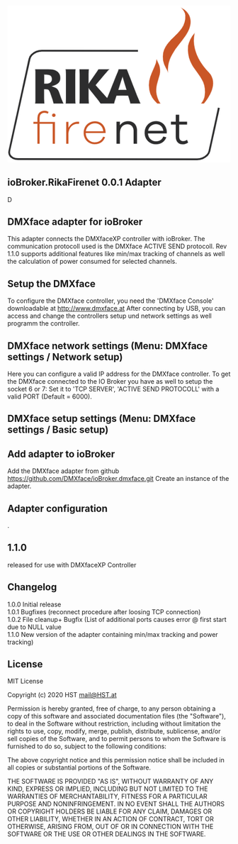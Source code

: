 ![Logo](admin/logo.png)

## ioBroker.RikaFirenet 0.0.1 Adapter
D
 
## DMXface adapter for ioBroker
This adapter connects the DMXfaceXP controller with ioBroker.
The communication protocoll used is the DMXface ACTIVE SEND protocoll.
Rev 1.1.0 supports additional features like min/max tracking of channels as well 
the calculation of power consumed for selected channels.

## Setup the DMXface
To configure the DMXface controller, you need the 'DMXface Console' downloadable at http://www.dmxface.at
After connecting by USB, you can access and change the controllers setup und network settings as well programm the controller.

## DMXface network settings (Menu: DMXface settings / Network setup)<br>
Here you can configure a valid IP address for the DMXface controller.
To get the DMXface connected to the IO Broker you have as well to setup the socket 6 or 7:
Set it to 'TCP SERVER', 'ACTIVE SEND PROTOCOLL' with a valid PORT (Default = 6000).

## DMXface setup settings (Menu: DMXface settings / Basic setup)<br>


## Add adapter to ioBroker
Add the DMXface adapter from github  https://github.com/DMXface/ioBroker.dmxface.git
Create an instance of the adapter.

## Adapter configuration
.<br>

## 1.1.0
released for use with DMXfaceXP Controller

##  Changelog
1.0.0  Initial release<br>
1.0.1  Bugfixes (reconnect procedure after loosing TCP connection)<br>
1.0.2  File cleanup+ Bugfix (List of additional ports causes error @ first start due to NULL value<br>
1.1.0  New version of the adapter containing min/max tracking and power tracking)
## License
MIT License<br>

Copyright (c) 2020 HST <mail@HST.at><br>

Permission is hereby granted, free of charge, to any person obtaining a copy
of this software and associated documentation files (the "Software"), to deal
in the Software without restriction, including without limitation the rights
to use, copy, modify, merge, publish, distribute, sublicense, and/or sell
copies of the Software, and to permit persons to whom the Software is
furnished to do so, subject to the following conditions:

The above copyright notice and this permission notice shall be included in all
copies or substantial portions of the Software.

THE SOFTWARE IS PROVIDED "AS IS", WITHOUT WARRANTY OF ANY KIND, EXPRESS OR
IMPLIED, INCLUDING BUT NOT LIMITED TO THE WARRANTIES OF MERCHANTABILITY,
FITNESS FOR A PARTICULAR PURPOSE AND NONINFRINGEMENT. IN NO EVENT SHALL THE
AUTHORS OR COPYRIGHT HOLDERS BE LIABLE FOR ANY CLAIM, DAMAGES OR OTHER
LIABILITY, WHETHER IN AN ACTION OF CONTRACT, TORT OR OTHERWISE, ARISING FROM,
OUT OF OR IN CONNECTION WITH THE SOFTWARE OR THE USE OR OTHER DEALINGS IN THE
SOFTWARE.